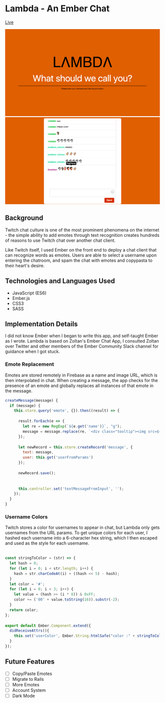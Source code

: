 # Lambda - An Ember Chat

[Live](https://www.lambdaforthe.win/)

![splash](https://github.com/txie1993/Lambda/blob/master/docs/Screen%20Shot%202016-11-30%20at%206.19.07%20PM.png?raw=true)
![chat](https://github.com/txie1993/Lambda/blob/master/docs/Screen%20Shot%202016-11-30%20at%206.21.02%20PM.png?raw=true)

## Background

Twitch chat culture is one of the most prominent phenomena on the internet - the simple ability to add emotes through text recognition creates hundreds of reasons to use Twitch chat over another chat client.

Like Twitch itself, I used Ember on the front end to deploy a chat client that can recognize words as emotes. Users are able to select a username upon entering the chatroom, and spam the chat with emotes and copypasta to their heart's desire.

## Technologies and Languages Used

* JavaScript (ES6)
* Ember.js
* CSS3
* SASS


## Implementation Details

I did not know Ember when I began to write this app, and self-taught Ember as I wrote. Lambda is based on Zoltan's Ember Chat App, I consulted Zoltan over Twitter and other members of the Ember Community Slack channel for guidance when I got stuck.

### Emote Replacement

Emotes are stored remotely in Firebase as a name and image URL, which is then interpolated in chat. When creating a message, the app checks for the presence of an emote and globally replaces all instances of that emote in the message.

```javascript
createMessage(message) {
  if (message) {
    this.store.query('emote', {}).then((result) => {

      result.forEach(e => {
        let re = new RegExp(`${e.get('name')}`, "g");
        message = message.replace(re, `<div class="tooltip"><img src=${e.get('url')}><span class="tooltiptext">${e.get('name')}</span></img></div>`);
      });

      let newRecord = this.store.createRecord('message', {
        text: message,
        user: this.get('userFromParams')
      });

      newRecord.save();


      this.controller.set('textMessageFromInput', '');
    });
  }
}
```

### Username Colors

Twitch stores a color for usernames to appear in chat, but Lambda only gets usernames from the URL params. To get unique colors for each user, I hashed each username into a 6-character hex string, which I then escaped and used as the style for each username.


```javascript

const stringToColor = (str) => {
  let hash = 0;
  for (let i = 0; i < str.length; i++) {
    hash = str.charCodeAt(i) + ((hash << 5) - hash);
  }
  let color = '#';
  for (let i = 0; i < 3; i++) {
    let value = (hash >> (i * 8)) & 0xFF;
    color += ('00' + value.toString(16)).substr(-2);
  }
  return color;
};

export default Ember.Component.extend({
  didReceiveAttrs(){
    this.set('userColor', Ember.String.htmlSafe("color :" + stringToColor(this.user)));
  }
});

```

## Future Features

- [ ] Copy/Paste Emotes
- [ ] Migrate to Rails
- [ ] More Emotes
- [ ] Account System
- [ ] Dark Mode
